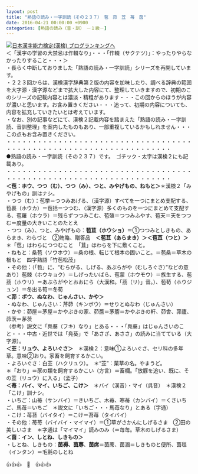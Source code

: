 ```yaml
---
layout: post
title: "熟語の読み・一字訓読（その２３７）　苞　茆　苙　苺　茵"
date: 2016-04-21 00:00:00 +0900
categories: [熟語の読み（音・訓）　ー１級－]
---
```


[![](/syuusyuu9701/assets/images/熟語の読み・一字訓読（その２３７）-苞-茆-苙-苺-茵-br_c_3028_1.gif)](http://blog.with2.net/link.php?1659096:3028 "日本漢字能力検定(漢検) ブログランキングへ")[日本漢字能力検定(漢検) ブログランキングへ](http://blog.with2.net/link.php?1659096:3028)  
＜「漢字の学習の大禁忌は作輟なり」・・・「作輟（サクテツ）」：やったりやらなかったりすること・・・＞  
・長らく中断しておりました「熟語の読み・一字訓読」シリーズを再開しています。  
・２２３回からは、漢検漢字辞典第２版の内容を加味したり、調べる辞典の範囲を大字源・漢字源などまで拡大した内容にて、整理していきますので、初期のこのシリーズの記載内容とは濃淡・精粗があります・・・この回からのほうが内容が濃いと思います。お含み置きください・・・追って、初期の内容についても、内容を拡充していきたいとは考えています。  
・なお、別の記事などにて、漢検２記載内容を踏まえた「熟語の読み・一字訓読、音訓整理」を案内したものもあり、一部重複しているかもしれません・・・この点もお含み置きください。  
・・・・・・・・・・・・・・・・・・・・・・・・・・・・・・・・・・・・・・・・・・・・・・・・・・・・・・・・・・・・・・・・・・・・  
●熟語の読み・一字訓読（その２３７）です。　ゴチック・太字は漢検２にも記載あり。  
・・・・・・・・・・・・・・・・・・・・・・・・・・・・・・・・・・・・・・・・・・・・・・・・・・・・・・・・・・・・・・・・・・・・  
**＜苞：ホウ、つつ（む）、つつ（み）、つと、みやげもの、ねもと＞**＊漢検２「みやげもの」訓はナシ。  
・つつ（む）：苞挙＝つつみあげる、（漢字源）すべてを一つにまとめ支配する、苞裹（ホウカ）＝苞括＝つつむ、（漢字源）多くのものを一つにまとめて支配する、苞羅（ホウラ）＝残らずつつみこむ、苞殖＝つつみふやす、苞天＝天をつつむ＝度量の大きいことのたとえ  
・つつ（み）、つと、みやげもの：**苞苴（ホウショ）**＝①つつみとしきもの、あらまき、わらづと　②賄賂、贈答品　**＜苞苴（あらまき）＞＜苞苴（つと）＞**　＊「苞」はわらにつつむこと　「苴」はわらを下に敷くこと。  
・ねもと：桑苞（ソウホウ）＝桑の根、転じて根本の固いこと。＝苞桑＝草木の根もと　四字熟語「竹苞松茂」  
・その他：（「苞」に、“むらがる、しげる、あぶらがや（むしろぐさ）”などの意あり）苞棘（ホウキョク）＝しげったいばら、苞蒙（ホウモウ）＝族生する、苞茘（ホウリ）＝あぶらがやとおおにら（大漢和。「茘（リ）」音。）、苞荀（ホウジュン）＝冬出る筍＝冬荀  
**＜茆：ボウ、ぬなわ、じゅんさい、かや＞**  
・ぬなわ、じゅんさい：芹茆（キンボウ）＝せりとぬなわ（じゅんさい）  
・かや：茆屋＝茅屋＝かやぶきの家、茆簷＝茅簷＝かやぶきの軒、茆舎、茆廬、茆茨＝茅茨  
（参考）説文に「鳧葵（フキ）なり」とある・・・「鳧葵」はじゅんさいのこと・・・中古・近世では「鳧葵」で「あさざ、あささ」の読みに当てている（大字源）。  
**＜苙：リュウ、よろいぐさ＞**　＊漢検２：意味①よろいぐさ、セリ科の多年草。意味②おり。家畜を飼育するかこい。  
・よろいぐさ：白苙（ハクリュウ）。　＊“苙”：薬草の名。やまうど。  
＊「おり」＝豕の類を飼育するかこい（方言）＝畜欄。「放豚を追い、既に、その苙（リュウ）に入る」（孟子）  
**＜苺：バイ、マイ、いちご、こけ＞**　＊バイ（漢音）・マイ（呉音）　＊漢検２「こけ」訓ナシ。  
・いちご：山苺（サンバイ）＝きいちご、木苺、寒苺（カンバイ）＝くさいちご、馬苺＝いちご　＊説文に「いちご・・・馬苺なり」とある（字通）  
・こけ：苺苔（バイタイ）＝こけ＝苔苺（タイバイ）  
・その他：苺苺（バイバイ・マイマイ）＝①草がさかんにしげるさま　②田の美しいさま　＊字通は「マイマイ」読みのみ（＝毎毎。草木のしげるさま）  
**＜茵：イン、しとね、しきもの＞**  
・しとね、しきもの：**茵褥、茵蓐**、**茵席**＝茵蓆、茵溷＝しきものと便所、茵毯（インタン）＝毛氈のしとね  
  
👍👍👍　🐒　👍👍👍  
  
  
  
  